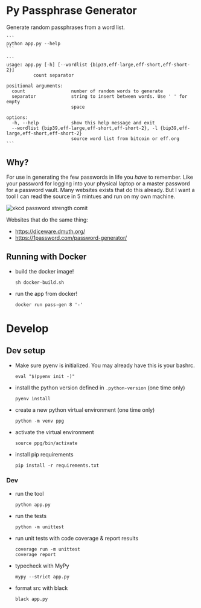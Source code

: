 # Py Passphrase Generator

Generate random passphrases from a word list.

    ```
    python app.py --help
    ```

    ```
    usage: app.py [-h] [--wordlist {bip39,eff-large,eff-short,eff-short-2}]
              count separator

    positional arguments:
      count                 number of random words to generate
      separator             string to insert between words. Use ' ' for empty
                            space

    options:
      -h, --help            show this help message and exit
      --wordlist {bip39,eff-large,eff-short,eff-short-2}, -l {bip39,eff-large,eff-short,eff-short-2}
                            source word list from bitcoin or eff.org
    ```


## Why?

For use in generating the few passwords in life you _have_ to remember.
Like your password for logging into your physical laptop or a master password
for a password vault.
Many websites exists that do this already.
But I want a tool I can read the source in 5 mintues and run on my own machine.

![xkcd password strength comit](https://imgs.xkcd.com/comics/password_strength.png)

Websites that do the same thing:
- <https://diceware.dmuth.org/>
- <https://1password.com/password-generator/>


## Running with Docker

- build the docker image!
   ```commandline
   sh docker-build.sh
   ```
- run the app from docker!
   ```commandline
   docker run pass-gen 8 '-'
   ```


# Develop

## Dev setup

- Make sure pyenv is initialized.  You may already have this is your bashrc.
    ```commandline
    eval "$(pyenv init -)"
    ```
- install the python version defined in `.python-version` (one time only)
    ```commandline
    pyenv install
    ```
- create a new python virtual environment (one time only)
    ```commandline
    python -m venv ppg
    ```
- activate the virtual environment
    ```commandline
    source ppg/bin/activate
    ```
- install pip requirements
    ```commandline
    pip install -r requirements.txt
    ```


### Dev

- run the tool
    ```commandline
    python app.py
    ```
- run the tests
    ```commandline
    python -m unittest
    ```
- run unit tests with code coverage & report results
    ```commandline
    coverage run -m unittest
    coverage report
    ```
- typecheck with MyPy
    ```commandline
    mypy --strict app.py
    ```
- format src with black
    ```commandline
    black app.py
    ```
